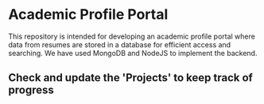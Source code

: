 # Academic Profile Portal

This repository is intended for developing an academic profile portal where data from resumes are stored in a database for efficient access and searching. We have used MongoDB and NodeJS to implement the backend.


## Check and update the 'Projects' to keep track of progress
